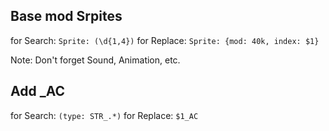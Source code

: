 ## Base mod Srpites

for Search: 
`Sprite: (\d{1,4})`
for Replace:
`Sprite: {mod: 40k, index: $1}`

Note: Don't forget Sound, Animation, etc.

## Add _AC

for Search: 
`(type: STR_.*)`
for Replace:
`$1_AC`
